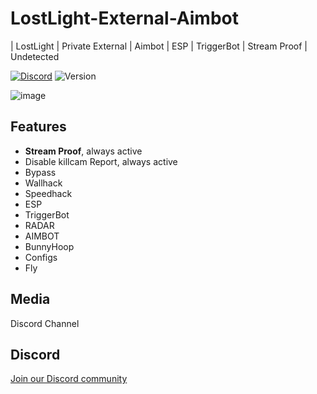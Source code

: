 # LostLight-External-Aimbot
| LostLight | Private External | Aimbot | ESP | TriggerBot | Stream Proof | Undetected 

[![Discord](https://img.shields.io/discord/972965077496000552)](https://discord.gg/q2KP7nSJCK)
![Version](https://img.shields.io/badge/version-5.4-blue.svg)

![image](https://github.com/Avoddfor/LostLight-External-Aimbot/assets/160798053/19731671-428b-4122-9caf-47063bf152cc)


## Features

- **Stream Proof**, always active
- Disable killcam Report, always active
- Bypass
- Wallhack
- Speedhack
- ESP
- TriggerBot
- RADAR
- AIMBOT
- BunnyHoop
- Configs
- Fly


## Media

Discord Channel

## Discord

[Join our Discord community](https://discord.gg/q2KP7nSJCK)

